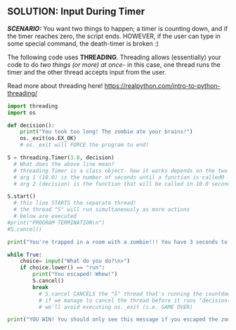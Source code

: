 ## SOLUTION: Input During Timer

***SCENARIO:*** You want two things to happen; a timer is counting down, and if the timer reaches zero, the script ends. HOWEVER, if the user can type in some special command, the death-timer is broken :)

The following code uses **THREADING**. Threading allows (essentially) your code to do *two things (or more) at once*- in this case, one thread runs the timer and the other thread accepts input from the user.

Read more about threading here! https://realpython.com/intro-to-python-threading/

```python
import threading
import os

def decision():
    print("You took too long! The zombie ate your brains!")
    os._exit(os.EX_OK)
    # os._exit will FORCE the program to end!

S = threading.Timer(3.0, decision)
  # What does the above line mean?
  # threading.Timer is a class object- how it works depends on the two arguments provided:
  # arg 1 (10.0) is the number of seconds until a function is called0
  # arg 2 (decision) is the function that will be called in 10.0 seconds

S.start()
  # this line STARTS the separate thread!
  # the thread "S" will run simultaneously as more actions
  # below are executed
#print("PROGRAM TERMINATION\n")  
#S.cancel()

print("You're trapped in a room with a zombie!!! You have 3 seconds to figure out what to do before the zombie eats your brains!")

while True:
    choice= input("What do you do?\n>")
    if choice.lower() == "run":
        print("You escaped! Whew!")
        S.cancel()
        break
          # S.cancel CANCELS the "S" thread that's running the countdown
          # if we manage to cancel the thread before it runs "decision()",
          # we'll avoid executing os._exit (i.e. GAME OVER)

print("YOU WIN! You should only see this message if you escaped the zombie!")
```
